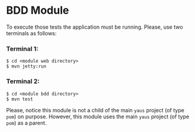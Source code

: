 # BDD Module

To execute those tests the application must be running. Please, use two terminals as follows:

### Terminal 1:
```
$ cd <module web directory>
$ mvn jetty:run
```

### Terminal 2:
```
$ cd <module bdd directory>
$ mvn test
```

Please, notice this module is not a child of the main `yaus` project (of type `pom`) on purpose. However,
this module uses the main `yaus` project (of type `pom`) as a parent.